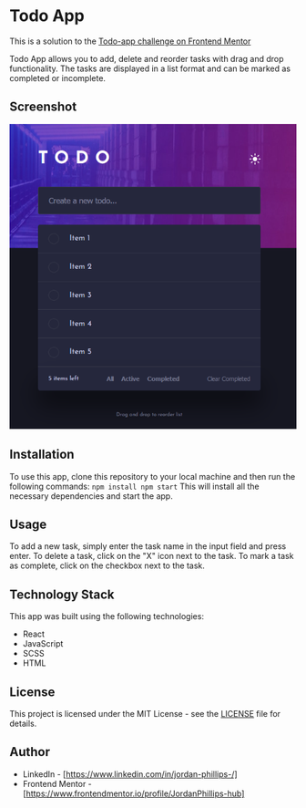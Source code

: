 Todo App
======================================================
This is a solution to the [Todo-app challenge on Frontend Mentor](https://www.frontendmentor.io/solutions/todoapp-EqWzvAhIWX)

Todo App allows you to add, delete and reorder tasks with drag and drop functionality. The tasks are displayed in a list format and can be marked as completed or incomplete.  

Screenshot
------------
![](todo-app-screenshot.png)

Installation
------------
To use this app, clone this repository to your local machine and then run the following commands:
`npm install
npm start`
This will install all the necessary dependencies and start the app.

Usage
-----
To add a new task, simply enter the task name in the input field and press enter. To delete a task, click on the "X" icon next to the task. To mark a task as complete, click on the checkbox next to the task.

Technology Stack
----------------
This app was built using the following technologies:
-   React
-   JavaScript
-   SCSS
-   HTML

License
-------
This project is licensed under the MIT License - see the [LICENSE](https://chat.openai.com/LICENSE) file for details.

Author
------
- LinkedIn - [https://www.linkedin.com/in/jordan-phillips-/]
- Frontend Mentor - [https://www.frontendmentor.io/profile/JordanPhillips-hub]
